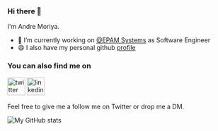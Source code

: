 ### Hi there 👋

I'm Andre Moriya.

- 🔭 I’m currently working on <a href="http://www.epam.com">@EPAM Systems</a> as Software Engineer
- 😄 I also have my personal github [profile](https://github.com/andremoriya)

### You can also find me on
[<img src='https://cdn.jsdelivr.net/npm/simple-icons@3.0.1/icons/twitter.svg' alt='twitter' height='40'>](https://twitter.com/andremoriya)
[<img src='https://cdn.jsdelivr.net/npm/simple-icons@3.0.1/icons/linkedin.svg' alt='linkedin' height='40'>](https://www.linkedin.com/in/andremoriya/)

Feel free to give me a follow me on Twitter or drop me a DM.

![My GitHub stats](https://github-readme-stats.vercel.app/api?username=andre-moriya&show_icons=true&theme=transparent)

<!--
**andre-moriya/andre-moriya** is a ✨ _special_ ✨ repository because its `README.md` (this file) appears on your GitHub profile.

Here are some ideas to get you started:

- 🌱 I’m currently learning ...
- 👯 I’m looking to collaborate on ...
- 🤔 I’m looking for help with ...
- 💬 Ask me about ...
- 📫 How to reach me: ...
- 😄 Pronouns: ...
- ⚡ Fun fact: ...
-->
